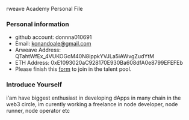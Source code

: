 rweave Academy Personal File

### Personal information

- github account: donnna010691
- Email: konandoale@gmail.com
- Arweave Address: QTahtWfEx_4VUKOGcM40N8ippkYVJLa5iAWvgZudYtM
- ETH Address: 0xE1093020aC928170E930Ba608dfA0e8799EFEFEb
- Please finish this [form](https://docs.google.com/forms/d/e/1FAIpQLSfWA5fIIcBgmRppm3jNz5vmf9Mai_QMVil-2pO4r7YKn_Zhtw/viewform?usp=sf_link) to join in the talent pool.

### Introduce Yourself
 i'am have biggest enthusiast in developing dApps in many chain in the web3 circle, im curently working a freelance in node developer, node runner, node operator etc